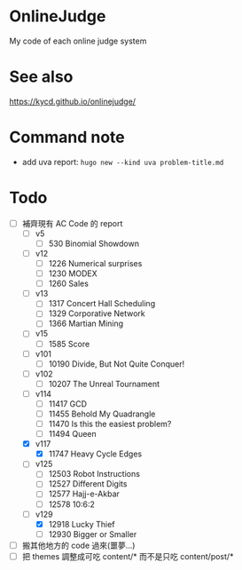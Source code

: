 # OnlineJudge
My code of each online judge system

# See also
https://kycd.github.io/onlinejudge/

# Command note
* add uva report: `hugo new --kind uva problem-title.md`

# Todo
- [ ] 補齊現有 AC Code 的 report
  - [ ] v5
    - [ ] 530 Binomial Showdown
  - [ ] v12
    - [ ] 1226 Numerical surprises
    - [ ] 1230 MODEX
    - [ ] 1260 Sales
  - [ ] v13
    - [ ] 1317 Concert Hall Scheduling
    - [ ] 1329 Corporative Network
    - [ ] 1366 Martian Mining
  - [ ] v15
    - [ ] 1585 Score
  - [ ] v101
    - [ ] 10190 Divide, But Not Quite Conquer!
  - [ ] v102
    - [ ] 10207 The Unreal Tournament
  - [ ] v114
    - [ ] 11417 GCD
    - [ ] 11455 Behold My Quadrangle
    - [ ] 11470 Is this the easiest problem?
    - [ ] 11494 Queen
  - [x] v117
    - [x] 11747 Heavy Cycle Edges
  - [ ] v125
    - [ ] 12503 Robot Instructions
    - [ ] 12527 Different Digits
    - [ ] 12577 Hajj-e-Akbar
    - [ ] 12578 10:6:2
  - [ ] v129
    - [x] 12918 Lucky Thief
    - [ ] 12930 Bigger or Smaller
- [ ] 搬其他地方的 code 過來(噩夢...)
- [ ] 把 themes 調整成可吃 content/* 而不是只吃 content/post/*
